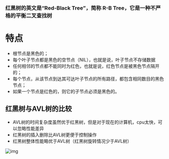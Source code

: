 
### 红黑树的英文是“Red-Black Tree”，简称 R-B Tree，它是一种不严格的平衡二叉查找树

# 特点

- 根节点是黑色的；
- 每个叶子节点都是黑色的空节点（NIL），也就是说，叶子节点不存储数据
- 任何相邻的节点都不能同时为红色，也就是说，红色节点是被黑色节点隔开的；
- 每个节点，从该节点到达其可达叶子节点的所有路径，都包含相同数目的黑色节点；
- 如果一个节点是红色的，则它的子节点必须是黑色的。
## 红黑树与AVL树的比较
- AVL树的时间复杂度虽然优于红黑树，但是对于现在的计算机，cpu太快，可以忽略性能差异
- 红黑树的插入删除比AVL树更便于控制操作
- 红黑树整体性能略优于AVL树（红黑树旋转情况少于AVL树）



![img](https://img-blog.csdnimg.cn/img_convert/2cc1bdb32d7441dff8a1e94facc30a16.png)
